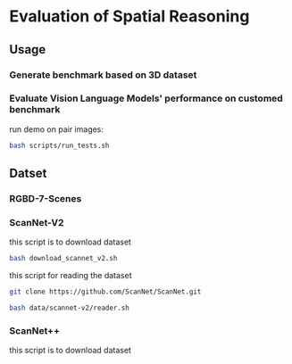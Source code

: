 # Evaluation of Spatial Reasoning

## Usage
### Generate benchmark based on 3D dataset
### Evaluate Vision Language Models' performance on customed benchmark
run demo on pair images:
```bash
bash scripts/run_tests.sh
```

## Datset
### RGBD-7-Scenes
### ScanNet-V2
this script is to download dataset
```bash
bash download_scannet_v2.sh
```

this script for reading the dataset
```bash
git clone https://github.com/ScanNet/ScanNet.git
```

```bash
bash data/scannet-v2/reader.sh 
```

### ScanNet++
this script is to download dataset
